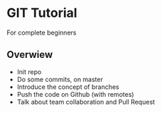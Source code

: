 # GIT Tutorial

For complete beginners

## Overwiew

* Init  repo
* Do some commits, on master
* Introduce the concept of branches
* Push the code on Github (with remotes)
* Talk about team collaboration and Pull Request